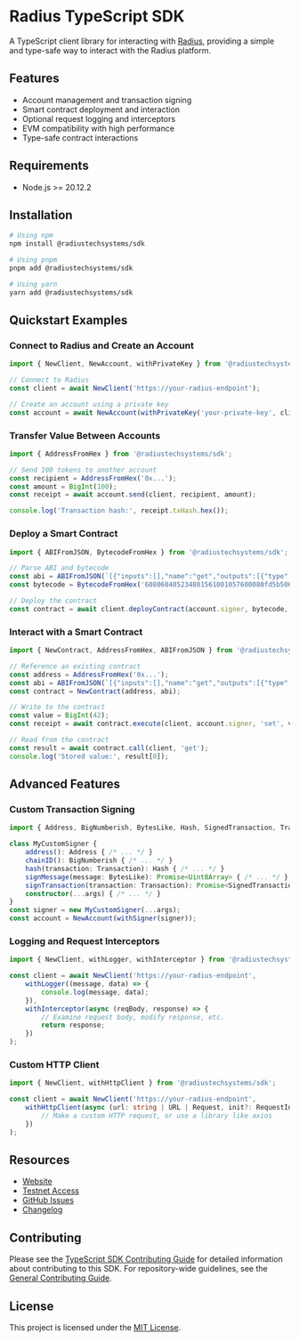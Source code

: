 # Radius TypeScript SDK

A TypeScript client library for interacting with [Radius](https://radiustech.xyz/), providing a simple and type-safe
way to interact with the Radius platform.

## Features

- Account management and transaction signing
- Smart contract deployment and interaction
- Optional request logging and interceptors
- EVM compatibility with high performance
- Type-safe contract interactions

## Requirements

- Node.js >= 20.12.2

## Installation

```bash
# Using npm
npm install @radiustechsystems/sdk

# Using pnpm
pnpm add @radiustechsystems/sdk

# Using yarn
yarn add @radiustechsystems/sdk
```

## Quickstart Examples

### Connect to Radius and Create an Account

```typescript
import { NewClient, NewAccount, withPrivateKey } from '@radiustechsystems/sdk';

// Connect to Radius
const client = await NewClient('https://your-radius-endpoint');

// Create an account using a private key
const account = await NewAccount(withPrivateKey('your-private-key', client));
```

### Transfer Value Between Accounts

```typescript
import { AddressFromHex } from '@radiustechsystems/sdk';

// Send 100 tokens to another account
const recipient = AddressFromHex('0x...');
const amount = BigInt(100);
const receipt = await account.send(client, recipient, amount);

console.log('Transaction hash:', receipt.txHash.hex());
```

### Deploy a Smart Contract

```typescript
import { ABIFromJSON, BytecodeFromHex } from '@radiustechsystems/sdk';

// Parse ABI and bytecode
const abi = ABIFromJSON(`[{"inputs":[],"name":"get","outputs":[{"type":"uint256"}],"type":"function"},{"inputs":[{"type":"uint256"}],"name":"set","type":"function"}]`);
const bytecode = BytecodeFromHex('608060405234801561001057600080fd5b50610150806100...');

// Deploy the contract
const contract = await client.deployContract(account.signer, bytecode, abi);
```

### Interact with a Smart Contract

```typescript
import { NewContract, AddressFromHex, ABIFromJSON } from '@radiustechsystems/sdk';

// Reference an existing contract
const address = AddressFromHex('0x...');
const abi = ABIFromJSON(`[{"inputs":[],"name":"get","outputs":[{"type":"uint256"}],"type":"function"},{"inputs":[{"type":"uint256"}],"name":"set","type":"function"}]`);
const contract = NewContract(address, abi);

// Write to the contract
const value = BigInt(42);
const receipt = await contract.execute(client, account.signer, 'set', value);

// Read from the contract
const result = await contract.call(client, 'get');
console.log('Stored value:', result[0]);
```

## Advanced Features

### Custom Transaction Signing

```typescript
import { Address, BigNumberish, BytesLike, Hash, SignedTransaction, Transaction } from '@radiustechsystems/sdk';

class MyCustomSigner {
    address(): Address { /* ... */ }
    chainID(): BigNumberish { /* ... */ }
    hash(transaction: Transaction): Hash { /* ... */ }
    signMessage(message: BytesLike): Promise<Uint8Array> { /* ... */ }
    signTransaction(transaction: Transaction): Promise<SignedTransaction> { /* ... */ }
    constructor(...args) { /* ... */ }
}
const signer = new MyCustomSigner(...args);
const account = NewAccount(withSigner(signer));
```

### Logging and Request Interceptors

```typescript
import { NewClient, withLogger, withInterceptor } from '@radiustechsystems/sdk';

const client = await NewClient('https://your-radius-endpoint',
    withLogger((message, data) => {
        console.log(message, data);
    }),
    withInterceptor(async (reqBody, response) => {
        // Examine request body, modify response, etc.
        return response;
    })
);
```

### Custom HTTP Client

```typescript
import { NewClient, withHttpClient } from '@radiustechsystems/sdk';

const client = await NewClient('https://your-radius-endpoint',
    withHttpClient(async (url: string | URL | Request, init?: RequestInit | undefined): Promise<Response> => {
        // Make a custom HTTP request, or use a library like axios
    })
);
```

## Resources

- [Website](https://radiustech.xyz/)
- [Testnet Access](https://docs.radiustech.xyz/radius-testnet-access) 
- [GitHub Issues](https://github.com/radiustechsystems/sdks/issues)
- [Changelog](CHANGELOG.md)

## Contributing

Please see the [TypeScript SDK Contributing Guide](CONTRIBUTING.md) for detailed information about contributing to this
SDK. For repository-wide guidelines, see the [General Contributing Guide](../CONTRIBUTING.md).

## License

This project is licensed under the [MIT License](../LICENSE).
